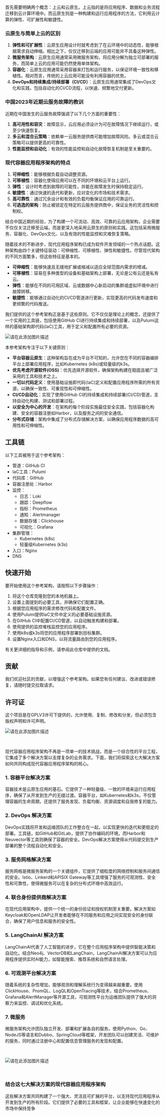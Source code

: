 
首先需要明确两个概念：上云和云原生。上云指的是将应用程序、数据和业务流程迁移到云计算环境中。而云原生则是一种构建和运行应用程序的方法，它利用云计算的弹性、可扩展性和敏捷性。

### 云原生与简单上云的区别

1. **弹性和可扩展性**：云原生应用设计时就考虑到了在云环境中的动态性，能够根据需求自动伸缩。相比之下，仅仅迁移到云端的应用可能并不具备这种弹性。
2. **微服务架构**：云原生应用通常采用微服务架构，将应用分解为独立可部署的服务，而简单上云的应用可能仍然使用单体架构。
3. **容器化**：云原生应用通常采用容器来打包和运行服务，以保证环境一致性和移植性。相对而言，传统的上云应用可能没有利用容器的优势。
4. **DevOps和持续集成/持续部署（CI/CD）**：云原生应用通常集成了DevOps文化和实践，包括自动化的CI/CD流程，以快速、频繁地交付更新。

### 中国2023年近期云服务故障的教训

近期在中国发生的云服务故障强调了以下几个方面的重要性：

1. **高可用性和容灾**：故障显示，云应用必须设计为可在故障情况下继续运行，或至少快速恢复。
2. **多云和混合云策略**：依赖单一云服务提供商可能增加故障风险。多云或混合云策略可以提供更高的可靠性。
3. **性能监控和自动化**：有效的性能监控和自动化故障恢复机制是至关重要的。

### 现代容器应用程序架构的特点

1. **可伸缩性**：能够根据负载自动调整资源。
2. **可移植性**：容器化使得应用可以在不同的环境和云平台上运行。
3. **弹性**：设计时考虑到故障的可能性，并能在故障发生时保持稳定运行。
4. **敏捷性**：通过快速的迭代和更新，应对变化的市场和技术需求。
5. **高可靠性**：通过冗余设计和有效的负载均衡保证应用的可靠运行。
6. **可逃逸的架构**：防止被锁定在特定的云服务提供商中，保证业务的灵活性和控制权。

结合中国近期的经验，为了构建一个可流动、高效、可靠的云应用架构，企业需要不仅仅关注迁移至云端，而是更深入地采用云原生的原则和实践。这包括采用微服务、容器化、DevOps文化、以及有效的性能监控和灾难恢复策略。

随着技术的不断进步，现代应用程序架构已成为软件开发领域的一个热点话题。这种架构由四个关键特征驱动：可伸缩性、可移植性、弹性和敏捷性。尽管现代架构的不同方面繁多，但这些特征是基本的。

- **可伸缩性**：能够快速且无缝地扩展或缩减以适应全球范围内需求的增减。
- **可移植性**：容易在多种类型的设备和基础架构上部署，无论是公有云还是私有云。
- **弹性**：能够在不同的可用区域、云或数据中心新启动的集群或虚拟环境中进行故障转移。
- **敏捷性**：能够通过自动化的CI/CD管道进行更新，实现更高的代码发布速度和更频繁的代码推送。

我们提供的这个参考架构正是基于这些原则。它不仅仅是理论上的概念，还提供了一个实用的工具链，包括使用GitHub CI进行持续集成和持续部署，以及Pulumi这样的基础架构即代码(IaC)工具，用于定义和配置所有必要的资源。

![请在此添加图片描述](https://developer.qcloudimg.com/http-save/2810186/265333d41f942c4a6400d080325a649b.png?qc_blockWidth=660&qc_blockHeight=288)

本参考架构专注于以下关键原则：

- **平台容器云原生**：这种架构旨在成为平台不可知的，允许您在不同的容器编排平台上部署应用程序，比如Kubernetes (k8s)或轻量级的k3s。
- **优先考虑开源软件(OSS)**：优先选择开源软件，确保架构构建在稳固且被广泛采用的工具和技术之上。
- **一切以代码定义**：使用基础设施即代码(IaC)定义和配置应用程序所需的所有资源，以确保一致性、可重现性和可伸缩性。
- **CI/CD自动化**：实现了使用GitHub CI的持续集成和持续部署(CI/CD)管道，支持自动化构建、测试和部署过程。
- **以安全为中心的开发**：在架构的每个阶段实施最佳安全实践，包括容器化构建、安全的容器注册如Harbor，以及服务之间的安全通信。
- **分布式存储**：架构中集成了分布式存储解决方案，以确保应用程序数据的高可用性和可伸缩性。

## 工具链

以下工具被用于这个参考架构：

- 管道：GitHub CI
- IaC工具：Pulumi
- 代码库：GitHub
- 容器注册处：Harbor
- 监控：
    - 日志：Loki
    - 跟踪：Deepflow
    - 指标：Prometheus
    - 通知：Alertmanager
    - 数据存储：Clickhouse
    - 可视化：Grafana
- 集群管理：
    - Kubernetes (k8s)
    - 轻量级Kubernetes (k3s)
- 入口：Nginx
- DNS

## 快速开始

要开始使用这个参考架构，请按照以下步骤操作：

1. 将这个仓库克隆到您的本地机器上。
2. 设置上面提到的必要工具，并确保它们配置正确。
3. 根据您应用程序的需求修改代码和配置文件。
4. 使用Pulumi提供IaC文件中定义的必要基础设施资源。
5. 在GitHub CI中配置CI/CD管道，以自动触发构建和部署。
6. 使用提供的监控堆栈监控您的应用程序。
7. 使用k8s或k3s将您的应用程序部署到目标集群。
8. 设置Nginx入口和DNS，以将流量路由到您的应用程序。

有关更详细的指导和示例，请参阅此仓库中提供的文档。

## 贡献

我们欢迎社区的贡献，以增强这个参考架构。如果您有任何建议、改进或错误修复，请随时提交拉取请求。

## 许可证

这个项目是在GPLV3许可下提供的，允许使用、复制、修改和分发，但必须包含版权声明和许可声明。

![请在此添加图片描述](https://developer.qcloudimg.com/http-save/yehe-admin/0ba3670cd9924eea6736d91b1438d3c4.jpg?qc_blockWidth=769&qc_blockHeight=769)

​

现代容器应用程序架构不再是一项单一的技术挑战，而是一个综合性的平台工程，它集成了多个解决方案以支撑复杂的业务需求。下面，我们将探索这七大解决方案如何共同构成现代容器应用程序架构的核心。

### 1. 容器平台解决方案

容器技术是云原生应用的基石。它提供了一种轻量级、一致的环境来运行应用程序，确保了从开发到生产的无缝过渡。容器平台，如Kubernetes和k3s，不仅管理容器的生命周期，还提供了服务发现、负载均衡、资源调度和自我修复的能力。

### 2. DevOps 解决方案

DevOps实践将开发和运维团队的工作整合在一起，以实现更快的迭代和更稳定的部署。工具链，如GitHub和GitLab，提供了协作编码的环境，而Harbor和Neuvector等工具则确保了容器的安全。DevOps解决方案使得从代码提交到生产部署的整个流程自动化和安全。

### 3. 服务网格解决方案

服务网格是微服务架构的一个关键组件，它提供了细粒度的网络控制和服务间通信的安全。Istio、Linkerd和APISIX Gateway等工具增强了服务的可观测性、安全性和可靠性，使得微服务可以在复杂的分布式环境中高效运行。

### 4. 联合身份提供商解决方案

在现代应用架构中，提供一个统一的身份验证和授权机制至关重要。解决方案如Keycloak和OpenLDAP让开发者能够在不同服务和应用之间实现安全的身份联合，确保了用户信息和服务的安全性。

### 5. LangChainAI 解决方案

LangChainAI代表了人工智能的进步，它在整个应用程序架构中提供智能决策和自动化。结合Neo4j、VectorDB和LangChain，LangChainAI解决方案可以为应用程序提供实时AI能力，如智能搜索、推荐系统和自然语言处理。

### 6. 可观测平台解决方案

随着系统的复杂性增加，能够观测和理解系统行为变得越来越重要。使用ClickHouse、PromQL、LogQL和OpenTracing等技术，结合Prometheus、Grafana和AlertManager等开源工具，可观测性平台为运维团队提供了强大的洞察力来监控、调试和优化系统。

### 7. 微服务

微服务架构允许团队独立开发、部署和扩展各自的服务。使用Python、Go、NodeJS等语言和Dubbo、SpringCloud等框架，开发团队可以创建灵活、可维护的服务，同时通过注册中心和配置信息管理服务的发现和配置。

​

![请在此添加图片描述](https://developer.qcloudimg.com/http-save/yehe-admin/341931b9804eac17c5125bab8d818e81.png?qc_blockWidth=769&qc_blockHeight=245)

​

### 结合这七大解决方案的现代容器应用程序架构

这些解决方案共同构建了一个强大、灵活且可扩展的平台，以支持现代应用程序从开发到生产的所有阶段。它们提供了必要的工具和框架，让企业能够在快速变化的市场中保持竞争
